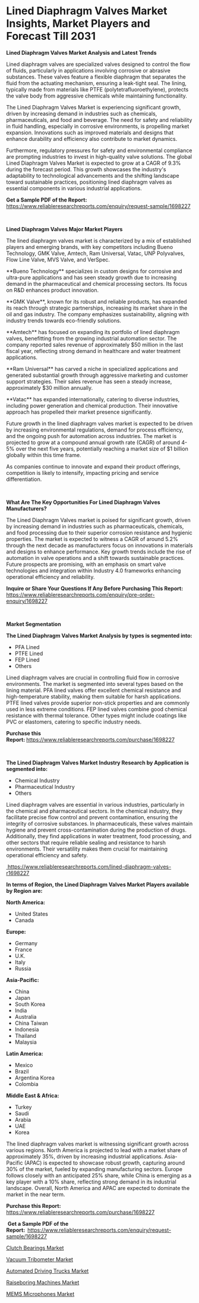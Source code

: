 <p><h1>Lined Diaphragm Valves Market Insights, Market Players and Forecast Till 2031</h1></p><p><strong>Lined Diaphragm Valves Market Analysis and Latest Trends</strong></p>
<p><p>Lined diaphragm valves are specialized valves designed to control the flow of fluids, particularly in applications involving corrosive or abrasive substances. These valves feature a flexible diaphragm that separates the fluid from the actuating mechanism, ensuring a leak-tight seal. The lining, typically made from materials like PTFE (polytetrafluoroethylene), protects the valve body from aggressive chemicals while maintaining functionality.</p><p>The Lined Diaphragm Valves Market is experiencing significant growth, driven by increasing demand in industries such as chemicals, pharmaceuticals, and food and beverage. The need for safety and reliability in fluid handling, especially in corrosive environments, is propelling market expansion. Innovations such as improved materials and designs that enhance durability and efficiency also contribute to market dynamics.</p><p>Furthermore, regulatory pressures for safety and environmental compliance are prompting industries to invest in high-quality valve solutions. The global Lined Diaphragm Valves Market is expected to grow at a CAGR of 9.3% during the forecast period. This growth showcases the industry's adaptability to technological advancements and the shifting landscape toward sustainable practices, positioning lined diaphragm valves as essential components in various industrial applications.</p></p>
<p><strong>Get a Sample PDF of the Report:&nbsp;</strong> <a href="https://www.reliableresearchreports.com/enquiry/request-sample/1698227?utm_campaign=36&utm_medium=2&utm_source=Github&utm_content=ia&utm_term=18102024&utm_id=lined-diaphragm-valves">https://www.reliableresearchreports.com/enquiry/request-sample/1698227</a></p>
<p>&nbsp;</p>
<p><strong>Lined Diaphragm Valves Major Market Players</strong></p>
<p><p>The lined diaphragm valves market is characterized by a mix of established players and emerging brands, with key competitors including Bueno Technology, GMK Valve, Amtech, Ram Universal, Vatac, UNP Polyvalves, Flow Line Valve, MVS Valve, and VerSpec. </p><p>**Bueno Technology** specializes in custom designs for corrosive and ultra-pure applications and has seen steady growth due to increasing demand in the pharmaceutical and chemical processing sectors. Its focus on R&D enhances product innovation.</p><p>**GMK Valve**, known for its robust and reliable products, has expanded its reach through strategic partnerships, increasing its market share in the oil and gas industry. The company emphasizes sustainability, aligning with industry trends towards eco-friendly solutions.</p><p>**Amtech** has focused on expanding its portfolio of lined diaphragm valves, benefitting from the growing industrial automation sector. The company reported sales revenue of approximately $50 million in the last fiscal year, reflecting strong demand in healthcare and water treatment applications.</p><p>**Ram Universal** has carved a niche in specialized applications and generated substantial growth through aggressive marketing and customer support strategies. Their sales revenue has seen a steady increase, approximately $30 million annually.</p><p>**Vatac** has expanded internationally, catering to diverse industries, including power generation and chemical production. Their innovative approach has propelled their market presence significantly.</p><p>Future growth in the lined diaphragm valves market is expected to be driven by increasing environmental regulations, demand for process efficiency, and the ongoing push for automation across industries. The market is projected to grow at a compound annual growth rate (CAGR) of around 4-5% over the next five years, potentially reaching a market size of $1 billion globally within this time frame. </p><p>As companies continue to innovate and expand their product offerings, competition is likely to intensify, impacting pricing and service differentiation.</p></p>
<p>&nbsp;</p>
<p><strong>What Are The Key Opportunities For Lined Diaphragm Valves Manufacturers?</strong></p>
<p><p>The Lined Diaphragm Valves market is poised for significant growth, driven by increasing demand in industries such as pharmaceuticals, chemicals, and food processing due to their superior corrosion resistance and hygienic properties. The market is expected to witness a CAGR of around 5.2% through the next decade as manufacturers focus on innovations in materials and designs to enhance performance. Key growth trends include the rise of automation in valve operations and a shift towards sustainable practices. Future prospects are promising, with an emphasis on smart valve technologies and integration within Industry 4.0 frameworks enhancing operational efficiency and reliability.</p></p>
<p><strong>Inquire or Share Your Questions If Any Before Purchasing This Report:</strong> <a href="https://www.reliableresearchreports.com/enquiry/pre-order-enquiry/1698227?utm_campaign=36&utm_medium=2&utm_source=Github&utm_content=ia&utm_term=18102024&utm_id=lined-diaphragm-valves">https://www.reliableresearchreports.com/enquiry/pre-order-enquiry/1698227</a></p>
<p>&nbsp;</p>
<p><strong>Market Segmentation</strong></p>
<p><strong>The Lined Diaphragm Valves Market Analysis by types is segmented into:</strong></p>
<p><ul><li>PFA Lined</li><li>PTFE Lined</li><li>FEP Lined</li><li>Others</li></ul></p>
<p><p>Lined diaphragm valves are crucial in controlling fluid flow in corrosive environments. The market is segmented into several types based on the lining material. PFA lined valves offer excellent chemical resistance and high-temperature stability, making them suitable for harsh applications. PTFE lined valves provide superior non-stick properties and are commonly used in less extreme conditions. FEP lined valves combine good chemical resistance with thermal tolerance. Other types might include coatings like PVC or elastomers, catering to specific industry needs.</p></p>
<p><strong>Purchase this Report:&nbsp;</strong><a href="https://www.reliableresearchreports.com/purchase/1698227?utm_campaign=36&utm_medium=2&utm_source=Github&utm_content=ia&utm_term=18102024&utm_id=lined-diaphragm-valves">https://www.reliableresearchreports.com/purchase/1698227</a></p>
<p>&nbsp;</p>
<p><strong>The Lined Diaphragm Valves Market Industry Research by Application is segmented into:</strong></p>
<p><ul><li>Chemical Industry</li><li>Pharmaceutical Industry</li><li>Others</li></ul></p>
<p><p>Lined diaphragm valves are essential in various industries, particularly in the chemical and pharmaceutical sectors. In the chemical industry, they facilitate precise flow control and prevent contamination, ensuring the integrity of corrosive substances. In pharmaceuticals, these valves maintain hygiene and prevent cross-contamination during the production of drugs. Additionally, they find applications in water treatment, food processing, and other sectors that require reliable sealing and resistance to harsh environments. Their versatility makes them crucial for maintaining operational efficiency and safety.</p></p>
<p><a href="https://www.reliableresearchreports.com/lined-diaphragm-valves-r1698227?utm_campaign=36&utm_medium=2&utm_source=Github&utm_content=ia&utm_term=18102024&utm_id=lined-diaphragm-valves">&nbsp;https://www.reliableresearchreports.com/lined-diaphragm-valves-r1698227</a></p>
<p><strong>In terms of Region, the Lined Diaphragm Valves Market Players available by Region are:</strong></p>
<p>
    <p> <strong> North America: </strong>
        <ul>
            <li>United States</li>
            <li>Canada</li>
        </ul>
        </p> 
    <p> <strong> Europe: </strong>
        <ul>
            <li>Germany</li>
            <li>France</li>
            <li>U.K.</li>
            <li>Italy</li>
            <li>Russia</li>
        </ul>
        </p> 
    <p> <strong> Asia-Pacific: </strong>
        <ul>
            <li>China</li>
            <li>Japan</li>
            <li>South Korea</li>
            <li>India</li>
            <li>Australia</li>
            <li>China Taiwan</li>
            <li>Indonesia</li>
            <li>Thailand</li>
            <li>Malaysia</li>
        </ul>
        </p> 
    <p> <strong> Latin America: </strong>
        <ul>
            <li>Mexico</li>
            <li>Brazil</li>
            <li>Argentina Korea</li>
            <li>Colombia</li>
        </ul>
        </p> 
    <p> <strong> Middle East & Africa: </strong>
        <ul>
            <li>Turkey</li>
            <li>Saudi</li>
            <li>Arabia</li>
            <li>UAE</li>
            <li>Korea</li>
        </ul>
    </p>
    </p>
<p><p>The lined diaphragm valves market is witnessing significant growth across various regions. North America is projected to lead with a market share of approximately 35%, driven by increasing industrial applications. Asia-Pacific (APAC) is expected to showcase robust growth, capturing around 30% of the market, fueled by expanding manufacturing sectors. Europe follows closely with an anticipated 25% share, while China is emerging as a key player with a 10% share, reflecting strong demand in its industrial landscape. Overall, North America and APAC are expected to dominate the market in the near term.</p></p>
<p><strong>Purchase this Report: </strong><a href="https://www.reliableresearchreports.com/purchase/1698227?utm_campaign=36&utm_medium=2&utm_source=Github&utm_content=ia&utm_term=18102024&utm_id=lined-diaphragm-valves">https://www.reliableresearchreports.com/purchase/1698227</a></p>
<p>&nbsp;<strong>Get a Sample PDF of the Report:&nbsp;&nbsp;</strong><a href="https://www.reliableresearchreports.com/enquiry/request-sample/1698227?utm_campaign=36&utm_medium=2&utm_source=Github&utm_content=ia&utm_term=18102024&utm_id=lined-diaphragm-valves">https://www.reliableresearchreports.com/enquiry/request-sample/1698227</a></p>
<p><strong></strong></p>
<p><p><a href="https://issuu.com/reportprime-2/docs/clutch-bearings-market-size-2030.pp_9a9ef5e0ff9106?utm_campaign=36&utm_medium=2&utm_source=Github&utm_content=ia&utm_term=18102024&utm_id=lined-diaphragm-valves">Clutch Bearings Market</a></p><p><a href="https://issuu.com/reportprime-2/docs/vacuum-tribometer-market-size-2030._7dea970844ef46?utm_campaign=36&utm_medium=2&utm_source=Github&utm_content=ia&utm_term=18102024&utm_id=lined-diaphragm-valves">Vacuum Tribometer Market</a></p><p><a href="https://github.com/GRUBBSCHARLES/Market-Research-Report-List-1/blob/main/automated-driving-trucks-market.md?utm_campaign=36&utm_medium=2&utm_source=Github&utm_content=ia&utm_term=18102024&utm_id=lined-diaphragm-valves">Automated Driving Trucks Market</a></p><p><a href="https://github.com/AngelaWalsh696/Market-Research-Report-List-1/blob/main/raiseboring-machines-market.md?utm_campaign=36&utm_medium=2&utm_source=Github&utm_content=ia&utm_term=18102024&utm_id=lined-diaphragm-valves">Raiseboring Machines Market</a></p><p><a href="https://www.linkedin.com/pulse/booming-mems-microphones-market-sector-analysis-growth-projections-jq2pe?utm_campaign=36&utm_medium=2&utm_source=Github&utm_content=ia&utm_term=18102024&utm_id=lined-diaphragm-valves">MEMS Microphones Market</a></p></p>